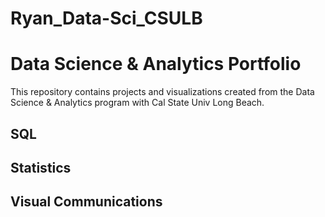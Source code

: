# Ryan_Data-Sci_CSULB

# Data Science & Analytics Portfolio
This repository contains projects and visualizations created from the Data Science & Analytics program with Cal State Univ Long Beach.

## SQL

## Statistics

## Visual Communications
